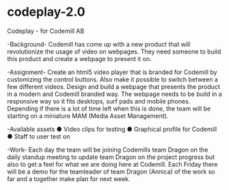 # codeplay-2.0
Codeplay  - for Codemill AB

-Background-
  Codemill has come up with a new product that will revolutionize the usage of video on
  webpages. They need someone to build this product and create a webpage to present it on.

-Assignment-
  Create an html5 video player that is branded for Codemill by customizing the control buttons.
  Also make it possible to switch between a few different videos.
  Design and build a webpage that presents the product in a modern and Codemill branded
  way. The webpage needs to be build in a responsive way so it fits desktops, surf pads and
  mobile phones.
  Depending if there is a lot of time left when this is done, the team will be starting on a
  miniature MAM (Media Asset Management).

-Available assets
● Video clips for testing
● Graphical profile for Codemill
● Staff to user test on

-Work-
  Each day the team will be joining Codemills team Dragon on the daily standup meeting to
  update team Dragon on the project progress but also to get a feel for what we are doing here
  at Codemill.
  Each Friday there will be a demo for the teamleader of team Dragon (Annica) of the work so
  far and a together make plan for next week.
